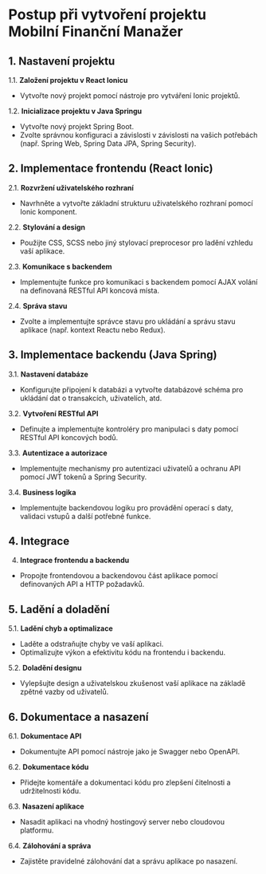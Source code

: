 # Postup při vytvoření projektu Mobilní Finanční Manažer

## 1. Nastavení projektu

1.1. **Založení projektu v React Ionicu**
- Vytvořte nový projekt pomocí nástroje pro vytváření Ionic projektů.

1.2. **Inicializace projektu v Java Springu**
- Vytvořte nový projekt Spring Boot.
- Zvolte správnou konfiguraci a závislosti v závislosti na vašich potřebách (např. Spring Web, Spring Data JPA, Spring Security).

## 2. Implementace frontendu (React Ionic)

2.1. **Rozvržení uživatelského rozhraní**
- Navrhněte a vytvořte základní strukturu uživatelského rozhraní pomocí Ionic komponent.

2.2. **Stylování a design**
- Použijte CSS, SCSS nebo jiný stylovací preprocesor pro ladění vzhledu vaší aplikace.

2.3. **Komunikace s backendem**
- Implementujte funkce pro komunikaci s backendem pomocí AJAX volání na definovaná RESTful API koncová místa.

2.4. **Správa stavu**
- Zvolte a implementujte správce stavu pro ukládání a správu stavu aplikace (např. kontext Reactu nebo Redux).

## 3. Implementace backendu (Java Spring)

3.1. **Nastavení databáze**
- Konfigurujte připojení k databázi a vytvořte databázové schéma pro ukládání dat o transakcích, uživatelích, atd.

3.2. **Vytvoření RESTful API**
- Definujte a implementujte kontroléry pro manipulaci s daty pomocí RESTful API koncových bodů.

3.3. **Autentizace a autorizace**
- Implementujte mechanismy pro autentizaci uživatelů a ochranu API pomocí JWT tokenů a Spring Security.

3.4. **Business logika**
- Implementujte backendovou logiku pro provádění operací s daty, validaci vstupů a další potřebné funkce.

## 4. Integrace

4. **Integrace frontendu a backendu**
- Propojte frontendovou a backendovou část aplikace pomocí definovaných API a HTTP požadavků.

## 5. Ladění a doladění

5.1. **Ladění chyb a optimalizace**
- Laděte a odstraňujte chyby ve vaší aplikaci.
- Optimalizujte výkon a efektivitu kódu na frontendu i backendu.

5.2. **Doladění designu**
- Vylepšujte design a uživatelskou zkušenost vaší aplikace na základě zpětné vazby od uživatelů.

## 6. Dokumentace a nasazení

6.1. **Dokumentace API**
- Dokumentujte API pomocí nástroje jako je Swagger nebo OpenAPI.

6.2. **Dokumentace kódu**
- Přidejte komentáře a dokumentaci kódu pro zlepšení čitelnosti a udržitelnosti kódu.

6.3. **Nasazení aplikace**
- Nasadit aplikaci na vhodný hostingový server nebo cloudovou platformu.

6.4. **Zálohování a správa**
- Zajistěte pravidelné zálohování dat a správu aplikace po nasazení.

